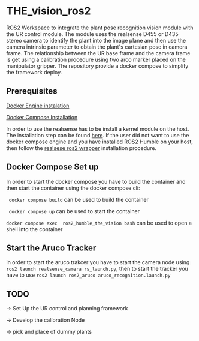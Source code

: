 # THE_vision_ros2

ROS2 Workspace to integrate the plant pose recognition vision module with the UR control module.
The module uses the realsense D455 or D435 stereo camera to identify the plant into the image plane and then use the camera intrinsic parameter to obtain the plant's cartesian pose in camera frame.
The relationship between the UR base frame and the camera frame is get using a calibration procedure using two arco marker placed on the manipulator gripper. 
The repository provide a docker compose to simplify the framework deploy.

## Prerequisites 

[Docker Engine instalation](https://docs.docker.com/engine/install/ubuntu/)

[Docker Compose  Installation](https://docs.docker.com/compose/install/linux/#install-the-plugin-manually)

In order to use the realsense has to be install a kernel module on the host. The installation step can be found [here](https://github.com/IntelRealSense/librealsense/blob/master/doc/distribution_linux.md#installing-the-packages).
If the user did not want to use the docker compose engine and you have installed ROS2 Humble on your host, then follow the [realsese ros2 wrapper](https://github.com/IntelRealSense/realsense-ros) installation procedure.

## Docker Compose Set up 

In order to start the docker compose you have to build the container and then start the container using the docker compose cli:

``` docker compose build```  can be used to build the container

``` docker compose up``` can be used to start the container 

```docker compose exec  ros2_humble_the_vision bash``` can be used to open a shell into the container

## Start the Aruco Tracker 

in order to start the aruco trakcer you have to start the camera node using ``` ros2 launch realsense_camera rs_launch.py```, then to start the tracker you have to use ```ros2 launch ros2_aruco aruco_recognition.launch.py ```

## TODO 
-> Set Up the UR control and planning framework

-> Develop the calibration Node 

-> pick and place of dummy plants